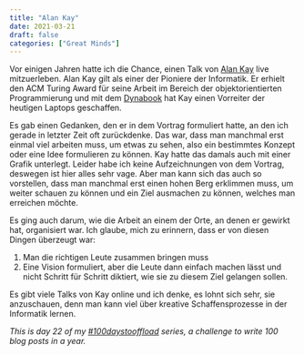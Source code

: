 ```yaml
---
title: "Alan Kay"
date: 2021-03-21
draft: false
categories: ["Great Minds"]
---
```

Vor einigen Jahren hatte ich die Chance, einen Talk von [Alan Kay](https://de.wikipedia.org/wiki/Alan_Kay) live mitzuerleben. Alan Kay gilt als einer der Pioniere der Informatik. Er erhielt den ACM Turing Award für seine Arbeit im Bereich der objektorientierten Programmierung und mit dem [Dynabook](https://de.wikipedia.org/wiki/Dynabook) hat Kay einen Vorreiter der heutigen Laptops geschaffen. 

Es gab einen Gedanken, den er in dem Vortrag formuliert hatte, an den ich gerade in letzter Zeit oft zurückdenke. Das war, dass man manchmal erst einmal viel arbeiten muss, um etwas zu sehen, also ein bestimmtes Konzept oder eine Idee formulieren zu können. Kay hatte das damals auch mit einer Grafik unterlegt. Leider habe ich keine Aufzeichnungen von dem Vortrag, deswegen ist hier alles sehr vage. Aber man kann sich das auch so vorstellen, dass man manchmal erst einen hohen Berg erklimmen muss, um weiter schauen zu können und ein Ziel ausmachen zu können, welches man erreichen möchte.

Es ging auch darum, wie die Arbeit an einem der Orte, an denen er gewirkt hat, organisiert war. Ich glaube, mich zu erinnern, dass er von diesen Dingen überzeugt war:
1. Man die richtigen Leute zusammen bringen muss
2. Eine Vision formuliert, aber die Leute dann einfach machen lässt und nicht Schritt für Schritt diktiert, wie sie zu diesem Ziel gelangen sollen.

Es gibt viele Talks von Kay online und ich denke, es lohnt sich sehr, sie anzuschauen, denn man kann viel über kreative Schaffensprozesse in der Informatik lernen.

_This is day 22 of my [#100daystooffload](https://100daystooffload.com/) series, a challenge to write 100 blog posts in a year._